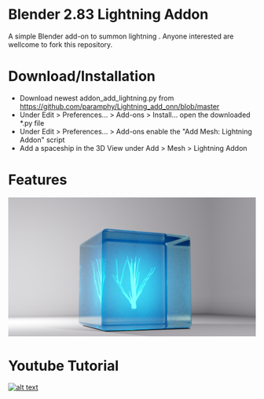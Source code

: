 # Blender 2.83 Lightning Addon
A simple Blender add-on to summon lightning .
Anyone interested are wellcome to fork this repository.

# Download/Installation
* Download newest addon_add_lightning.py from https://github.com/paramphy/Lightning_add_onn/blob/master
* Under Edit > Preferences... > Add-ons > Install... open the downloaded *.py file
* Under Edit > Preferences... > Add-ons enable the "Add Mesh: Lightning Addon" script
* Add a spaceship in the 3D View under Add > Mesh > Lightning Addon
# Features
![alt text](untitled.png)
# Youtube Tutorial


[![alt text](https://img.youtube.com/vi/KQ4aiqwIcSI/0.jpg)](http://www.youtube.com/watch?v=KQ4aiqwIcSI)




 
